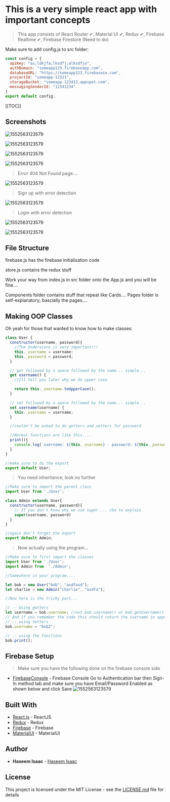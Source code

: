# This is a very simple react app with important concepts

> This app consists of React Router ✔, Material UI ✔, Redux ✔, Firebase Realtime ✔, Firebase Firestore (Need to do) 

Make sure to add config.js to src folder:
```javascript
const config = {
  apiKey: "as;ldkjfa;lksdfj;alksdfja",
  authDomain: "someapp123.firebaseapp.com",
  databaseURL: "https://someapp123.firebaseio.com",
  projectId: "someapp-12321",
  storageBucket: "someapp-123412.appspot.com",
  messagingSenderId: "12341234"
}
export default config;
```
[[TOC]]

## Screenshots

![1552563123579](/screenshot/phone1.png)

![1552563123579](/screenshot/phone2.png)

![1552563123579](/screenshot/comp1.png)



![1552563123579](/screenshot/comp2.png)

> Error 404 Not Found page....

![1552563123579](/screenshot/comp3.png)

> Sign up with error detection

![1552563123579](/screenshot/comp4.png)

> Login with error detection

![1552563123579](/screenshot/comp5.png)



![1552563123579](/screenshot/comp6.png)



## File Structure

firebase.js has the firebase initialisation code

store.js contains the redux stuff

Work your way from index.js in src folder onto the App.js and you will be fine....

Components folder contains stuff that repeat like Cards....
Pages folder is self-explanatory; bascially the pages....

## Making OOP Classes 
Oh yeah for those that wanted to know how to make classes:

```javascript
class User {
  constructor(username, password){
    //The Underscore is very important!!!
    this._username = username;
    this._password = password;
  }

  // get followed by a space followed by the name... simple...
  get username() {
    //Ill tell you later why we do upper case

    return this._username.toUpperCase();
  }

  // set followed by a space followed by the name... simple...
  set username(username) {
    this._username = username;
  }

  //couldn't be asked to do getters and setters for password

  //Normal functions are like this....
  print(){
    console.log(`username: ${this._username} - password: ${this._password}`)
  }
}

//make sure to do the export
export default User;
```
> You need inheritance; look no further

```javascript
//Make sure to import the parent class
import User from './User';

class Admin extends User{
  constructor(username, password){
    // If you don't know why we use super.... cba to explain
    super(username, password)
  }
}

//again don't forget the export
export default Admin;
```
> Now actually using the program...

```javascript
//Make sure to first import the classes
import User from './User';
import Admin from  './Admin';

//Somewhere in your program....

let bob = new User("bob", "asdfasd");
let charlie = new Admin("charlie", "asdfa");

//Now here is the tricky part...

// -- Using getters
let username = bob.username; //not bob.username() or bob.getUsername()
// And if you remember the code this should return the username in uppercase
// -- using Setters
bob.username = "bob2";

// -- using the functions
bob.print();

```

## Firebase Setup
> Make sure you have the following done on the firebase console side
* [FirebaseConsole](https://console.firebase.google.com/u/0/) - Firebase Console
Go to Authentication bar then Sign-In method tab and make sure you have Email/Password Enabled as shown below and click Save 
![1552563123579](/screenshot/firebase1.png)




## Built With

* [React.js](https://reactjs.org/) - ReactJS
* [Redux](https://redux.js.org/) - Redux
* [Firebase](https://firebase.google.com/) - Firebase
* [MaterialUI](https://material-ui.com/) - MaterialUI

## Author

* **Haseem Isaac** - [Haseem Isaac](https://github.com/haseemisaac)

## License

This project is licensed under the MIT License - see the [LICENSE.md](LICENSE.md) file for details





